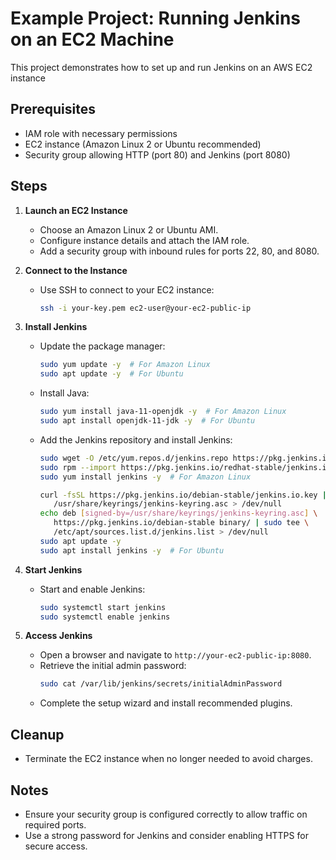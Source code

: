 # Example Project: Running Jenkins on an EC2 Machine

This project demonstrates how to set up and run Jenkins on an AWS EC2 instance 

## Prerequisites

- IAM role with necessary permissions
- EC2 instance (Amazon Linux 2 or Ubuntu recommended)
- Security group allowing HTTP (port 80) and Jenkins (port 8080)

## Steps

1. **Launch an EC2 Instance**
    - Choose an Amazon Linux 2 or Ubuntu AMI.
    - Configure instance details and attach the IAM role.
    - Add a security group with inbound rules for ports 22, 80, and 8080.

2. **Connect to the Instance**
    - Use SSH to connect to your EC2 instance:
      ```bash
      ssh -i your-key.pem ec2-user@your-ec2-public-ip
      ```

3. **Install Jenkins**
    - Update the package manager:
      ```bash
      sudo yum update -y  # For Amazon Linux
      sudo apt update -y  # For Ubuntu
      ```
    - Install Java:
      ```bash
      sudo yum install java-11-openjdk -y  # For Amazon Linux
      sudo apt install openjdk-11-jdk -y  # For Ubuntu
      ```
    - Add the Jenkins repository and install Jenkins:
      ```bash
      sudo wget -O /etc/yum.repos.d/jenkins.repo https://pkg.jenkins.io/redhat-stable/jenkins.repo
      sudo rpm --import https://pkg.jenkins.io/redhat-stable/jenkins.io.key
      sudo yum install jenkins -y  # For Amazon Linux
      ```
      ```bash
      curl -fsSL https://pkg.jenkins.io/debian-stable/jenkins.io.key | sudo tee \
         /usr/share/keyrings/jenkins-keyring.asc > /dev/null
      echo deb [signed-by=/usr/share/keyrings/jenkins-keyring.asc] \
         https://pkg.jenkins.io/debian-stable binary/ | sudo tee \
         /etc/apt/sources.list.d/jenkins.list > /dev/null
      sudo apt update -y
      sudo apt install jenkins -y  # For Ubuntu
      ```

4. **Start Jenkins**
    - Start and enable Jenkins:
      ```bash
      sudo systemctl start jenkins
      sudo systemctl enable jenkins
      ```

5. **Access Jenkins**
    - Open a browser and navigate to `http://your-ec2-public-ip:8080`.
    - Retrieve the initial admin password:
      ```bash
      sudo cat /var/lib/jenkins/secrets/initialAdminPassword
      ```
    - Complete the setup wizard and install recommended plugins.

## Cleanup

- Terminate the EC2 instance when no longer needed to avoid charges.

## Notes

- Ensure your security group is configured correctly to allow traffic on required ports.
- Use a strong password for Jenkins and consider enabling HTTPS for secure access.
